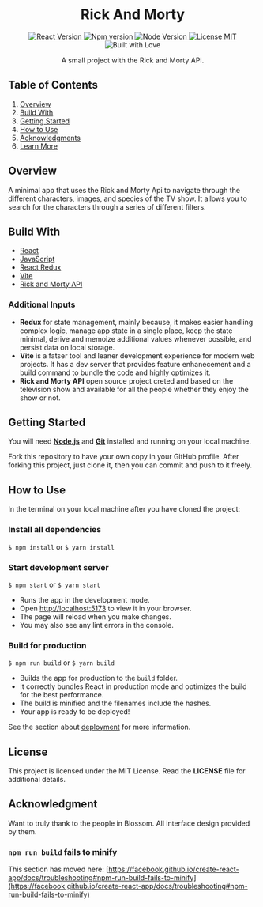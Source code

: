 <h1 align="center">Rick And Morty</h1>

<p align="center" dir="auto"> 
  <a href="https://react.dev/">
    <img src="https://img.shields.io/badge/react-v.%2018.3.0-blue?style=for-the-badge&logo=react" alt="React Version"
    style="max-width: 100%">
  </a>
  <a href="https://www.npmjs.com/">
    <img src="https://img.shields.io/badge/npm-v.%2010.7.0-orangered?style=for-the-badge&logo=npm" alt="Npm version" style="max-width: 100%;">
  </a>
  <a href="https://nodejs.org/">
    <img src="https://img.shields.io/badge/node-v.%2020.15.1-brightgreen?style=for-the-badge&logo=nodedotjs" alt="Node Version" data-canonical-src="https://img.shields.io/badge/Contributor%20Covenant-v2.0%20adopted-ff69b4.svg" style="max-width: 100%;">
  </a>
  <a href="https://mit-license.org/">
    <img src="https://img.shields.io/badge/license-MIT-blue?style=for-the-badge" alt="License MIT" 
    style="max-width: 100%;">
  </a>
  <img src="https://img.shields.io/badge/built-with%20%E2%99%A5-pink?style=for-the-badge" alt="Built with Love" style="max-width: 100%;">
</p>

<p align="center">A small project with the Rick and Morty API.</p>

<!-- Add Image -->
<p align="center">
</p>
<!-- Add Image -->

## <!-- -->

## Table of Contents

1. [Overview](#overview)
1. [Build With](#buildwith)
2. [Getting Started](#gettingstarted)
3. [How to Use](#howtouse)
4. [Acknowledgments](#acknowledgment)
5. [Learn More](#learnmore)


## Overview <a id="overview"></a>
A minimal app that uses the Rick and Morty Api to navigate through the different characters, images, and species of the TV show. It allows you to search for the characters through a series of different filters. 

## Build With <a id="buildwith"></a>

- [React](https://react.dev/)
- [JavaScript](https://developer.mozilla.org/en-US/docs/Web/javascript)
- [React Redux](https://react-redux.js.org/)
- [Vite](https://vitejs.dev/)
- [Rick and Morty API](https://rickandmortyapi.com/documentation//)

### Additional Inputs

- **Redux** for state management, mainly because, it makes easier handling complex logic, manage app state in a single place, keep the state minimal, derive and memoize additional values whenever possible, and persist data on local storage.
- **Vite** is a fatser tool and leaner development experience for modern web projects. It has a dev server that provides feature enhanecement and a build command to bundle the code and highly optimizes it.
- **Rick and Morty API** open source project creted and based on the television show and available for all the people whether they enjoy the show or not.

## Getting Started <a id="gettingstarted"></a>

You will need **[Node.js](https://nodejs.org/en/download/)** and **[Git](https://git-scm.com/)** installed and running on your local machine.

Fork this repository to have your own copy in your GitHub profile. After forking this project, just clone it, then you can commit and push to it freely.

## How to Use <a id="howtouse"></a>

In the terminal on your local machine after you have cloned the project:

### Install all dependencies

`$ npm install` or `$ yarn install`

### Start development server

`$ npm start` or `$ yarn start`

- Runs the app in the development mode.
- Open [http://localhost:5173](http://localhost:5173) to view it in your browser.
- The page will reload when you make changes.
- You may also see any lint errors in the console.

### Build for production

`$ npm run build` or `$ yarn build`

- Builds the app for production to the `build` folder.
- It correctly bundles React in production mode and optimizes the build for the best performance.
- The build is minified and the filenames include the hashes.
- Your app is ready to be deployed!

See the section about [deployment](https://facebook.github.io/create-react-app/docs/deployment) for more information.

## License

This project is licensed under the MIT License. Read the **LICENSE** file for additional details.

## Acknowledgment <a id="acknowledgments"></a>

Want to truly thank to the people in Blossom. All interface design provided by them. 


### `npm run build` fails to minify

This section has moved here: [https://facebook.github.io/create-react-app/docs/troubleshooting#npm-run-build-fails-to-minify](https://facebook.github.io/create-react-app/docs/troubleshooting#npm-run-build-fails-to-minify)

